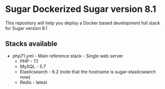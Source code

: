 # Sugar Dockerized Sugar version 8.1
This repository will help you deploy a Docker based development full stack for Sugar version 8.1

## Stacks available
* php71.yml - Main reference stack - Single web server
    * PHP - 7.1
    * MySQL - 5.7
    * Elasticsearch - 6.2 (note that the hostname is sugar-elasticsearch now)
    * Redis - latest
